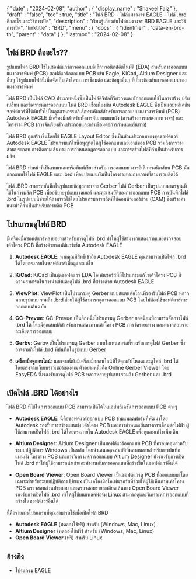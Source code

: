 {
  "date" : "2024-02-08",
  "author" : {
    "display_name" : "Shakeel Faiz"
},
  "draft" : "false",
  "toc" : true,
  "title" : "ไฟล์ BRD - ไฟล์แผงวงจร EAGLE - ไฟล์ .brd คืออะไร และวิธีการเปิด",
  "description" : "เรียนรู้เกี่ยวกับไฟล์แผงวงจร BRD EAGLE และวิธีการเปิด",
  "linktitle" : "BRD",
  "menu" : {
    "docs" : {
      "identifier" : "data-en-brd-th",
      "parent" : "data"
}
},
  "lastmod" : "2024-02-08"
}

## ไฟล์ BRD คืออะไร??

รูปแบบไฟล์ BRD ใช้ในซอฟต์แวร์การออกแบบอิเล็กทรอนิกส์อัตโนมัติ (EDA) สำหรับการออกแบบแผงวงจรพิมพ์ (PCB) ซอฟต์แวร์ออกแบบ PCB เช่น Eagle, KiCad, Altium Designer และอื่นๆ ใช้รูปแบบไฟล์นี้เพื่อจัดเก็บเค้าโครง การเชื่อมต่อ และข้อมูลอื่นๆ ที่เกี่ยวข้องกับการออกแบบของแผงวงจรพิมพ์

ไฟล์ BRD เป็นไฟล์ CAD ประเภทหนึ่งซึ่งเป็นไฟล์ดิจิทัลที่วิศวกรและนักออกแบบใช้ในการสร้าง ปรับเปลี่ยน และวิเคราะห์การออกแบบ ไฟล์ BRD เชื่อมโยงกับ Autodesk EAGLE ซึ่งเป็นแอปพลิเคชันซอฟต์แวร์ที่ใช้กันทั่วไปในอุตสาหกรรมอิเล็กทรอนิกส์สำหรับการออกแบบแผงวงจรพิมพ์ (PCB) Autodesk EAGLE มีเครื่องมือสำหรับทั้งการจับภาพแผนผัง (การสร้างการแสดงภาพวงจร) และโครงร่าง PCB (การจัดเรียงส่วนประกอบและการเชื่อมต่อการกำหนดเส้นทาง)

ไฟล์ BRD ถูกสร้างขึ้นโดยใช้ EAGLE Layout Editor ซึ่งเป็นส่วนประกอบของชุดซอฟต์แวร์ Autodesk EAGLE โปรแกรมแก้ไขนี้อนุญาตให้ผู้ใช้ออกแบบเลย์เอาต์ของ PCB รวมถึงการวางส่วนประกอบ การติดตามเส้นทาง การกำหนดกฎการออกแบบ และการสร้างไฟล์ที่จำเป็นสำหรับการผลิต

ไฟล์ BRD ทำหน้าที่เป็นเทมเพลตหรือพิมพ์เขียวสำหรับการออกแบบวงจรอิเล็กทรอนิกส์บน PCB นักออกแบบใช้ไฟล์ EAGLE และ .brd เพื่อแปลแผนผังเป็นโครงร่างทางกายภาพที่สามารถผลิตได้

ไฟล์ .BRD สามารถบันทึกในรูปแบบข้อมูลการเจาะ Gerber ไฟล์ Gerber เป็นรูปแบบมาตรฐานที่ใช้ในการผลิต PCB เพื่ออธิบายรูปแบบ เลเยอร์ และคุณสมบัติของการออกแบบ PCB การบันทึกไฟล์ .brd ในรูปแบบนี้ช่วยให้สามารถใช้โดยโปรแกรมการผลิตที่ใช้คอมพิวเตอร์ช่วย (CAM) ซึ่งสร้างคำแนะนำที่จำเป็นสำหรับการผลิต PCB

## โปรแกรมดูไฟล์ BRD

มีเครื่องมือซอฟต์แวร์หลายอย่างสำหรับการดูไฟล์ .brd ทำให้ผู้ใช้สามารถแสดงภาพและตรวจสอบเค้าโครง PCB ที่สร้างด้วยซอฟต์แวร์เช่น Autodesk EAGLE

1.  **Autodesk EAGLE**: หากคุณมีสิทธิ์เข้าถึง Autodesk EAGLE คุณสามารถเปิดไฟล์ .brd ได้โดยตรงภายในซอฟต์แวร์เพื่อดูและแก้ไข
    
2.  **KiCad**: KiCad เป็นชุดซอฟต์แวร์ EDA โอเพ่นซอร์สที่มีโปรแกรมแก้ไขเค้าโครง PCB มีความสามารถในการนำเข้าและดูไฟล์ .brd ที่สร้างด้วย Autodesk EAGLE
    
3.  **ViewPlot**: ViewPlot เป็นโปรแกรมดู Gerber แบบสแตนด์อโลนที่รองรับไฟล์ PCB หลากหลายรูปแบบ รวมถึง .brd ช่วยให้ผู้ใช้สามารถดูการออกแบบ PCB โดยไม่ต้องใช้ซอฟต์แวร์การออกแบบต้นฉบับ
    
4.  **GC-Prevue**: GC-Prevue เป็นอีกหนึ่งโปรแกรมดู Gerber ยอดนิยมที่สามารถจัดการไฟล์ .brd ได้ โดยมีคุณสมบัติสำหรับการแสดงภาพเค้าโครง PCB การวัดระยะทาง และตรวจสอบรายละเอียดการออกแบบ
    
5.  **Gerbv**: Gerbv เป็นโปรแกรมดู Gerber แบบโอเพ่นซอร์สที่รองรับการดูไฟล์ Gerber ซึ่งอาจรวมถึงไฟล์ .brd ที่บันทึกในรูปแบบ Gerber
    
6.  **เครื่องมือดูออนไลน์**: นอกจากนี้ยังมีเครื่องมือออนไลน์ที่ให้คุณอัปโหลดและดูไฟล์ .brd ได้โดยตรงจากเว็บเบราว์เซอร์ของคุณ ตัวอย่างหนึ่งคือ Online Gerber Viewer โดย EasyEDA ซึ่งรองรับการดูไฟล์ PCB หลากหลายรูปแบบ รวมถึง Gerber และ .brd

## เปิดไฟล์ .BRD ได้อย่างไร

ไฟล์ BRD ที่ใช้ในการออกแบบ PCB สามารถเปิดได้ในแอปพลิเคชันการออกแบบ PCB ต่างๆ

- **Autodesk EAGLE**: นี่คือซอฟต์แวร์ออกแบบ PCB ข้ามแพลตฟอร์มที่พัฒนาโดย Autodesk รองรับการสร้างแผนผัง เค้าโครง PCB และการกำหนดเส้นทางการเชื่อมต่อไฟฟ้า ผู้ใช้สามารถเปิดไฟล์ .brd ได้โดยตรงภายใน Autodesk EAGLE เพื่อดูและแก้ไขเพิ่มเติม
    
- **Altium Designer**: Altium Designer เป็นซอฟต์แวร์ออกแบบ PCB ที่ครอบคลุมสำหรับระบบปฏิบัติการ Windows เป็นหลัก โดยนำเสนอคุณสมบัติที่หลากหลายสำหรับการบันทึกแผนผัง โครงร่าง PCB และการวิเคราะห์การออกแบบ Altium Designer ยังรองรับการเปิดไฟล์ .brd ทำให้ผู้ใช้สามารถนำเข้าและทำงานกับการออกแบบที่สร้างขึ้นในซอฟต์แวร์อื่นได้
    
- **Open Board Viewer**: Open Board Viewer เป็นซอฟต์แวร์ดู PCB ที่ออกแบบมาโดยเฉพาะสำหรับระบบปฏิบัติการ Linux เป็นเครื่องมือโอเพ่นซอร์สที่ช่วยให้ผู้ใช้เห็นภาพเค้าโครง PCB ตรวจสอบส่วนประกอบ และตรวจสอบรายละเอียดเส้นทาง Open Board Viewer รองรับการเปิดไฟล์ .brd ทำให้ผู้ใช้บนแพลตฟอร์ม Linux สามารถดูและวิเคราะห์การออกแบบที่สร้างในซอฟต์แวร์อื่นได้

นี่คือรายการโปรแกรมที่คุณสามารถใช้เพื่อเปิดไฟล์ BRD

- **Autodesk EAGLE** (ทดลองใช้ฟรี) สำหรับ (Windows, Mac, Linux)
- **Altium Designer** (ทดลองใช้ฟรี) สำหรับ (Windows, Mac, Linux)
- **Open Board Viewer** (ฟรี) สำหรับ Linux

## อ้างอิง
* [โปรแกรม EAGLE](https://en.wikipedia.org/wiki/EAGLE_(program))


